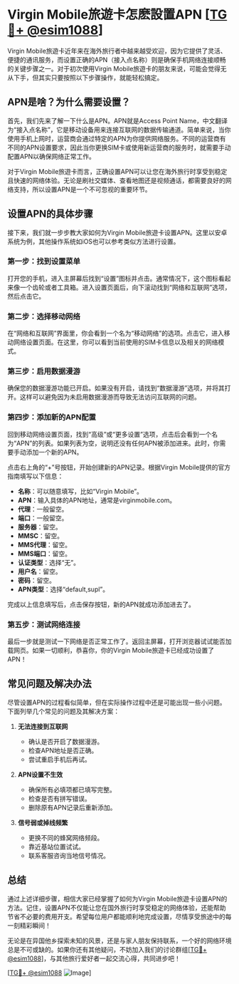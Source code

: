 # Virgin Mobile旅遊卡怎麽設置APN [[TG💪+ @esim1088](https://t.me/s/esim1088)]

Virgin Mobile旅遊卡近年来在海外旅行者中越来越受欢迎，因为它提供了灵活、便捷的通讯服务，而设置正确的APN（接入点名称）则是确保手机网络连接顺畅的关键步骤之一。对于初次使用Virgin Mobile旅遊卡的朋友来说，可能会觉得无从下手，但其实只要按照以下步骤操作，就能轻松搞定。

## APN是啥？为什么需要设置？

首先，我们先来了解一下什么是APN。APN就是Access Point Name，中文翻译为“接入点名称”，它是移动设备用来连接互联网的数据传输通道。简单来说，当你使用手机上网时，运营商会通过特定的APN为你提供网络服务。不同的运营商有不同的APN设置要求，因此当你更换SIM卡或使用新运营商的服务时，就需要手动配置APN以确保网络正常工作。

对于Virgin Mobile旅遊卡而言，正确设置APN可以让您在海外旅行时享受到稳定且快速的网络体验。无论是刷社交媒体、查看地图还是视频通话，都需要良好的网络支持，所以设置APN是一个不可忽视的重要环节。

## 设置APN的具体步骤

接下来，我们就一步步教大家如何为Virgin Mobile旅遊卡设置APN。这里以安卓系统为例，其他操作系统如iOS也可以参考类似方法进行设置。

### 第一步：找到设置菜单

打开您的手机，进入主屏幕后找到“设置”图标并点击。通常情况下，这个图标看起来像一个齿轮或者工具箱。进入设置页面后，向下滚动找到“网络和互联网”选项，然后点击它。

### 第二步：选择移动网络

在“网络和互联网”界面里，你会看到一个名为“移动网络”的选项。点击它，进入移动网络设置页面。在这里，你可以看到当前使用的SIM卡信息以及相关的网络模式。

### 第三步：启用数据漫游

确保您的数据漫游功能已开启。如果没有开启，请找到“数据漫游”选项，并将其打开。这样可以避免因为未启用数据漫游而导致无法访问互联网的问题。

### 第四步：添加新的APN配置

回到移动网络设置页面，找到“高级”或“更多设置”选项，点击后会看到一个名为“APN”的列表。如果列表为空，说明还没有任何APN被添加进来。此时，你需要手动添加一个新的APN。

点击右上角的“+”号按钮，开始创建新的APN记录。根据Virgin Mobile提供的官方指南填写以下信息：

- **名称**：可以随意填写，比如“Virgin Mobile”。
- **APN**：输入具体的APN地址，通常是virginmobile.com。
- **代理**：一般留空。
- **端口**：一般留空。
- **服务器**：留空。
- **MMSC**：留空。
- **MMS代理**：留空。
- **MMS端口**：留空。
- **认证类型**：选择“无”。
- **用户名**：留空。
- **密码**：留空。
- **APN类型**：选择“default,supl”。

完成以上信息填写后，点击保存按钮，新的APN就成功添加进去了。

### 第五步：测试网络连接

最后一步就是测试一下网络是否正常工作了。返回主屏幕，打开浏览器试试能否加载网页。如果一切顺利，恭喜你，你的Virgin Mobile旅遊卡已经成功设置了APN！

## 常见问题及解决办法

尽管设置APN的过程看似简单，但在实际操作过程中还是可能出现一些小问题。下面列举几个常见的问题及其解决方案：

1. **无法连接到互联网**
   - 确认是否开启了数据漫游。
   - 检查APN地址是否正确。
   - 尝试重启手机后再试。

2. **APN设置不生效**
   - 确保所有必填项都已填写完整。
   - 检查是否有拼写错误。
   - 删除原有APN记录后重新添加。

3. **信号弱或掉线频繁**
   - 更换不同的蜂窝网络频段。
   - 靠近基站位置试试。
   - 联系客服咨询当地信号情况。

## 总结

通过上述详细步骤，相信大家已经掌握了如何为Virgin Mobile旅遊卡设置APN的方法。记住，设置APN不仅能让您在国外旅行时享受稳定的网络体验，还能帮助节省不必要的费用开支。希望每位用户都能顺利地完成设置，尽情享受旅途中的每一刻精彩瞬间！

无论是在异国他乡探索未知的风景，还是与家人朋友保持联系，一个好的网络环境总是不可或缺的。如果你还有其他疑问，不妨加入我们的讨论群组[[TG💪+ @esim1088](https://t.me/s/esim1088)]，与其他旅行爱好者一起交流心得，共同进步吧！

[[TG💪+ @esim1088](https://t.me/s/esim1088) ![Image](https://i.postimg.cc/4NQfJmqS/Snipaste-2025-05-13-00-14-12.png)]